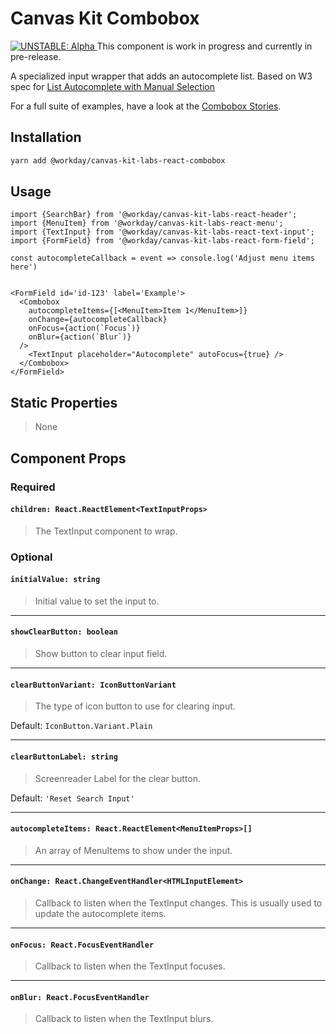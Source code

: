# Canvas Kit Combobox

<a href="https://github.com/Workday/canvas-kit/tree/master/modules/_labs/README.md">
  <img src="https://img.shields.io/badge/UNSTABLE-alpha-orange" alt="UNSTABLE: Alpha" />
</a>  This component is work in progress and currently in pre-release.

A specialized input wrapper that adds an autocomplete list.
Based on W3 spec for [List Autocomplete with Manual Selection](https://www.w3.org/TR/wai-aria-practices/examples/combobox/aria1.1pattern/listbox-combo.html)

For a full suite of examples, have a look at the [Combobox Stories](./stories.tsx).

## Installation

```sh
yarn add @workday/canvas-kit-labs-react-combobox
```

## Usage

```tsx
import {SearchBar} from '@workday/canvas-kit-labs-react-header';
import {MenuItem} from '@workday/canvas-kit-labs-react-menu';
import {TextInput} from '@workday/canvas-kit-labs-react-text-input';
import {FormField} from '@workday/canvas-kit-labs-react-form-field';

const autocompleteCallback = event => console.log('Adjust menu items here')


<FormField id='id-123' label='Example'>
  <Combobox
    autocompleteItems={[<MenuItem>Item 1</MenuItem>]}
    onChange={autocompleteCallback}
    onFocus={action(`Focus`)}
    onBlur={action(`Blur`)}
  />
    <TextInput placeholder="Autocomplete" autoFocus={true} />
  </Combobox>
</FormField>
```

## Static Properties

> None

## Component Props

### Required

#### `children: React.ReactElement<TextInputProps>`

> The TextInput component to wrap.

### Optional

#### `initialValue: string`

> Initial value to set the input to.

---

#### `showClearButton: boolean`

> Show button to clear input field.

---

#### `clearButtonVariant: IconButtonVariant`

> The type of icon button to use for clearing input.

Default: `IconButton.Variant.Plain`

---

#### `clearButtonLabel: string`

> Screenreader Label for the clear button.

Default: `'Reset Search Input'`

---

#### `autocompleteItems: React.ReactElement<MenuItemProps>[]`

> An array of MenuItems to show under the input.

---

#### `onChange: React.ChangeEventHandler<HTMLInputElement>`

> Callback to listen when the TextInput changes. This is usually used to update the autocomplete items.

---

#### `onFocus: React.FocusEventHandler`

> Callback to listen when the TextInput focuses.

---

#### `onBlur: React.FocusEventHandler`

> Callback to listen when the TextInput blurs.
